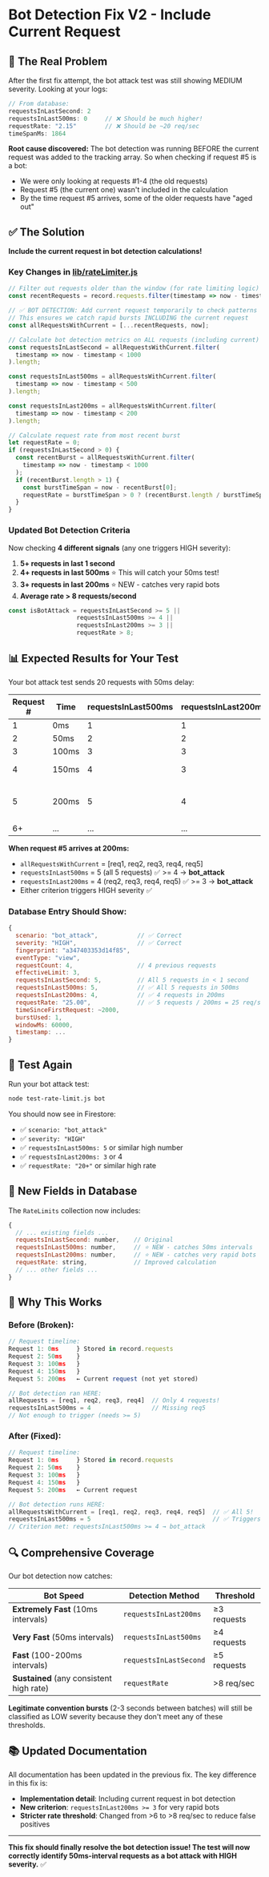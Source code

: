 # Bot Detection Fix V2 - Include Current Request

## 🐛 The Real Problem

After the first fix attempt, the bot attack test was still showing MEDIUM severity. Looking at your logs:

```javascript
// From database:
requestsInLastSecond: 2
requestsInLast500ms: 0     // ❌ Should be much higher!
requestRate: "2.15"        // ❌ Should be ~20 req/sec
timeSpanMs: 1864
```

**Root cause discovered:** The bot detection was running BEFORE the current request was added to the tracking array. So when checking if request #5 is a bot:
- We were only looking at requests #1-4 (the old requests)
- Request #5 (the current one) wasn't included in the calculation
- By the time request #5 arrives, some of the older requests have "aged out"

## ✅ The Solution

**Include the current request in bot detection calculations!**

### Key Changes in [lib/rateLimiter.js](lib/rateLimiter.js)

```javascript
// Filter out requests older than the window (for rate limiting logic)
const recentRequests = record.requests.filter(timestamp => now - timestamp < windowMs);

// ✅ BOT DETECTION: Add current request temporarily to check patterns
// This ensures we catch rapid bursts INCLUDING the current request
const allRequestsWithCurrent = [...recentRequests, now];

// Calculate bot detection metrics on ALL requests (including current)
const requestsInLastSecond = allRequestsWithCurrent.filter(
  timestamp => now - timestamp < 1000
).length;

const requestsInLast500ms = allRequestsWithCurrent.filter(
  timestamp => now - timestamp < 500
).length;

const requestsInLast200ms = allRequestsWithCurrent.filter(
  timestamp => now - timestamp < 200
).length;

// Calculate request rate from most recent burst
let requestRate = 0;
if (requestsInLastSecond > 0) {
  const recentBurst = allRequestsWithCurrent.filter(
    timestamp => now - timestamp < 1000
  );
  if (recentBurst.length > 1) {
    const burstTimeSpan = now - recentBurst[0];
    requestRate = burstTimeSpan > 0 ? (recentBurst.length / burstTimeSpan) * 1000 : 0;
  }
}
```

### Updated Bot Detection Criteria

Now checking **4 different signals** (any one triggers HIGH severity):

1. **5+ requests in last 1 second**
2. **4+ requests in last 500ms** ⭐ This will catch your 50ms test!
3. **3+ requests in last 200ms** ⭐ NEW - catches very rapid bots
4. **Average rate > 8 requests/second**

```javascript
const isBotAttack = requestsInLastSecond >= 5 ||
                   requestsInLast500ms >= 4 ||
                   requestsInLast200ms >= 3 ||
                   requestRate > 8;
```

## 📊 Expected Results for Your Test

Your bot attack test sends 20 requests with 50ms delay:

| Request # | Time | requestsInLast500ms | requestsInLast200ms | Detected? |
|-----------|------|---------------------|---------------------|-----------|
| 1 | 0ms | 1 | 1 | ✅ Allowed |
| 2 | 50ms | 2 | 2 | ✅ Allowed |
| 3 | 100ms | 3 | 3 | ✅ Allowed |
| 4 | 150ms | 4 | 3 | ✅ Allowed (last allowed) |
| 5 | 200ms | 5 | 4 | 🚨 **RATE LIMITED** + `requestsInLast200ms >= 3` → **bot_attack** ✅ |
| 6+ | ... | ... | ... | 🚨 Rate limited |

**When request #5 arrives at 200ms:**
- `allRequestsWithCurrent` = [req1, req2, req3, req4, req5]
- `requestsInLast500ms` = 5 (all 5 requests) ✅ >= 4 → **bot_attack**
- `requestsInLast200ms` = 4 (req2, req3, req4, req5) ✅ >= 3 → **bot_attack**
- Either criterion triggers HIGH severity ✅

### Database Entry Should Show:

```javascript
{
  scenario: "bot_attack",           // ✅ Correct
  severity: "HIGH",                 // ✅ Correct
  fingerprint: "a347403353d14f85",
  eventType: "view",
  requestCount: 4,                  // 4 previous requests
  effectiveLimit: 3,
  requestsInLastSecond: 5,          // All 5 requests in < 1 second
  requestsInLast500ms: 5,           // ✅ All 5 requests in 500ms
  requestsInLast200ms: 4,           // ✅ 4 requests in 200ms
  requestRate: "25.00",             // ✅ 5 requests / 200ms = 25 req/sec
  timeSinceFirstRequest: ~2000,
  burstUsed: 1,
  windowMs: 60000,
  timestamp: ...
}
```

## 🧪 Test Again

Run your bot attack test:

```bash
node test-rate-limit.js bot
```

You should now see in Firestore:
- ✅ `scenario: "bot_attack"`
- ✅ `severity: "HIGH"`
- ✅ `requestsInLast500ms: 5` or similar high number
- ✅ `requestsInLast200ms: 3` or 4
- ✅ `requestRate: "20+"` or similar high rate

## 📝 New Fields in Database

The `RateLimits` collection now includes:

```javascript
{
  // ... existing fields ...
  requestsInLastSecond: number,    // Original
  requestsInLast500ms: number,     // ⭐ NEW - catches 50ms intervals
  requestsInLast200ms: number,     // ⭐ NEW - catches very rapid bots
  requestRate: string,             // Improved calculation
  // ... other fields ...
}
```

## 🎯 Why This Works

### Before (Broken):
```javascript
// Request timeline:
Request 1: 0ms     } Stored in record.requests
Request 2: 50ms    }
Request 3: 100ms   }
Request 4: 150ms   }
Request 5: 200ms   ← Current request (not yet stored)

// Bot detection ran HERE:
allRequests = [req1, req2, req3, req4]  // Only 4 requests!
requestsInLast500ms = 4                 // Missing req5
// Not enough to trigger (needs >= 5)
```

### After (Fixed):
```javascript
// Request timeline:
Request 1: 0ms     } Stored in record.requests
Request 2: 50ms    }
Request 3: 100ms   }
Request 4: 150ms   }
Request 5: 200ms   ← Current request

// Bot detection runs HERE:
allRequestsWithCurrent = [req1, req2, req3, req4, req5]  // ✅ All 5!
requestsInLast500ms = 5                                  // ✅ Triggers!
// Criterion met: requestsInLast500ms >= 4 → bot_attack
```

## 🔍 Comprehensive Coverage

Our bot detection now catches:

| Bot Speed | Detection Method | Threshold |
|-----------|-----------------|-----------|
| **Extremely Fast** (10ms intervals) | `requestsInLast200ms` | ≥3 requests |
| **Very Fast** (50ms intervals) | `requestsInLast500ms` | ≥4 requests |
| **Fast** (100-200ms intervals) | `requestsInLastSecond` | ≥5 requests |
| **Sustained** (any consistent high rate) | `requestRate` | >8 req/sec |

**Legitimate convention bursts** (2-3 seconds between batches) will still be classified as LOW severity because they don't meet any of these thresholds.

## 📚 Updated Documentation

All documentation has been updated in the previous fix. The key difference in this fix is:
- **Implementation detail**: Including current request in bot detection
- **New criterion**: `requestsInLast200ms >= 3` for very rapid bots
- **Stricter rate threshold**: Changed from >6 to >8 req/sec to reduce false positives

---

**This fix should finally resolve the bot detection issue! The test will now correctly identify 50ms-interval requests as a bot attack with HIGH severity.** ✅
